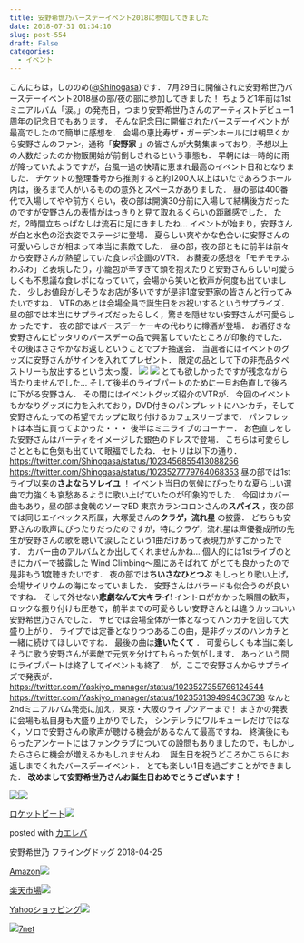 ```yaml
---
title: 安野希世乃バースデーイベント2018に参加してきました
date: 2018-07-31 01:34:10
slug: post-554
draft: False
categories:
  - イベント
---
```


こんにちは，しののめ([@Shinogasa](https://twitter.com/Shinogasa))です．   7月29日に開催された安野希世乃バースデーイベント2018昼の部/夜の部に参加してきました！ ちょうど1年前は1stミニアルバム「涙。」の発売日，つまり安野希世乃さんのアーティストデビュー1周年の記念日でもあります． そんな記念日に開催されたバースデーイベントが最高でしたので簡単に感想を．   会場の恵比寿ザ・ガーデンホールには朝早くから安野さんのファン，通称「**安野家** 」の皆さんが大勢集まっており，予想以上の人数だったのか物販開始が前倒しされるという事態も． 早朝には一時的に雨が降っていたようですが，台風一過の快晴に恵まれ最高のイベント日和となりました．   チケットの整理番号から推測すると約1200人以上はいたであろうホール内は，後ろまで人がいるものの意外とスペースがありました． 昼の部は400番代で入場してやや前方くらい，夜の部は開演30分前に入場して結構後方だったのですが安野さんの表情がはっきりと見て取れるくらいの距離感でした． ただ，2時間立ちっぱなしは流石に足にきましたね…   イベントが始まり，安野さんが白と水色の浴衣姿でステージに登場． 夏らしい爽やかな色合いに安野さんの可愛いらしさが相まって本当に素敵でした．   昼の部，夜の部ともに前半は前々から安野さんが熱望していた食レポ企画のVTR． お蕎麦の感想を「モチモチふわふわ」と表現したり，小籠包が辛すぎて頭を抱えたりと安野さんらしい可愛らしくも不思議な食レポになっていて，会場から笑いと歓声が何度も出ていました． 少しお値段がしそうなお店が多いですが是非1度安野家の皆さんと行ってみたいですね．   VTRのあとは会場全員で誕生日をお祝いするというサプライズ． 昼の部では本当にサプライズだったらしく，驚きを隠せない安野さんが可愛らしかったです． 夜の部ではバースデーケーキの代わりに樽酒が登場． お酒好きな安野さんにピッタリのバースデーの品で興奮していたところが印象的でした．   その後はささやかなお返しということでプチ抽選会． 当選者にはイベントのグッズに安野さんがサインを入れてプレゼント． 限定の品として下の非売品タペストリーも放出するという太っ腹． ![](/images/2018/07/P_20180729_180111-217x300.jpg) ![](/images/2018/07/P_20180729_180106-217x300.jpg) とても欲しかったですが残念ながら当たりませんでした…   そして後半のライブパートのために一旦お色直しで後ろに下がる安野さん． その間にはイベントグッズ紹介のVTRが． 今回のイベントもかなりグッズに力を入れており，DVD付きのパンプレットにハンカチ，そして安野さんたっての希望でカップに取り付けるカフェスリーブまで． パンフレットは本当に買ってよかった・・・   後半はミニライブのコーナー． お色直しをした安野さんはパーティをイメージした銀色のドレスで登場． こちらは可愛らしさとともに色気も出ていて眼福でしたね．   セトリは以下の通り． https://twitter.com/Shinogasa/status/1023456855413088256 https://twitter.com/Shinogasa/status/1023527779764068353   昼の部では1stライブ以来の**さよならソレイユ** ！ イベント当日の気候にぴったりな夏らしい選曲で力強くも哀愁あるように歌い上げていたのが印象的でした．   今回はカバー曲もあり，昼の部は食戟のソーマED 東京カランコロンさんの**スパイス** ，夜の部では同じエイベックス所属，大塚愛さんの**クラゲ，流れ星** の披露． どちらも安野さんの歌声にぴったりだったのですが，特にクラゲ，流れ星は声優養成所の先生が安野さんの歌を聴いて涙したという1曲だけあって表現力がすごかったです． カバー曲のアルバムとか出してくれませんかね… 個人的には1stライブのときにカバーで披露した Wind Climbing～風にあそばれて がとても良かったので是非もう1度聴きたいです．   夜の部では**ちいさなひとつぶ** もしっとり歌い上げ，会場サイリウムの海になっていました． 安野さんはバラードも似合うのが良いですね．   そして外せない**悲劇なんて大キライ**! イントロがかかった瞬間の歓声，ロックな振り付けも圧巻で，前半までの可愛らしい安野さんとは違うカッコいい安野希世乃さんでした． サビでは会場全体が一体となってハンカチを回して大盛り上がり． ライブでは定番となりつつあるこの曲，是非グッズのハンカチと一緒に続けてほしいですね．   最後の曲は**逢いたくて** ． 可愛らしくも本当に楽しそうに歌う安野さんが素敵で元気を分けてもらった気がします．   あっという間にライブパートは終了してイベントも終了． が，ここで安野さんからサプライズで発表が． https://twitter.com/Yaskiyo_manager/status/1023527355766124544 https://twitter.com/Yaskiyo_manager/status/1023531394994036738   なんと2ndミニアルバム発売に加え，東京・大阪のライブツアーまで！ まさかの発表に会場も私自身も大盛り上がりでした， シンデレラにワルキューレだけではなく，ソロで安野さんの歌声が聴ける機会があるなんて最高ですね． 終演後にもらったアンケートにはファンクラブについての設問もありましたので，もしかしたらさらに機会が増えるかもしれませんね．   誕生日を祝うどころかこちらにお返しまでくれたバースデーイベント． とても楽しい1日を過ごすことができました． **改めまして安野希世乃さんお誕生日おめでとうございます！**    

[![](https://images-fe.ssl-images-amazon.com/images/I/51COzoOiLcL._SL160_.jpg)](//af.moshimo.com/af/c/click?a_id=1052536&p_id=170&pc_id=185&pl_id=4062&s_v=b5Rz2P0601xu&url=https%3A%2F%2Fwww.amazon.co.jp%2Fexec%2Fobidos%2FASIN%2FB07B18TBR2%2Fref%3Dnosim)![](//i.moshimo.com/af/i/impression?a_id=1052536&p_id=170&pc_id=185&pl_id=4062)

[ロケットビート](//af.moshimo.com/af/c/click?a_id=1052536&p_id=170&pc_id=185&pl_id=4062&s_v=b5Rz2P0601xu&url=https%3A%2F%2Fwww.amazon.co.jp%2Fexec%2Fobidos%2FASIN%2FB07B18TBR2%2Fref%3Dnosim)![](//i.moshimo.com/af/i/impression?a_id=1052536&p_id=170&pc_id=185&pl_id=4062)

posted with [カエレバ](https://kaereba.com)

安野希世乃 フライングドッグ 2018-04-25

[Amazon](//af.moshimo.com/af/c/click?a_id=1052536&p_id=170&pc_id=185&pl_id=4062&s_v=b5Rz2P0601xu&url=https%3A%2F%2Fwww.amazon.co.jp%2Fgp%2Fsearch%3Fkeywords%3D%25E5%25AE%2589%25E9%2587%258E%25E5%25B8%258C%25E4%25B8%2596%25E4%25B9%2583%26__mk_ja_JP%3D%25E3%2582%25AB%25E3%2582%25BF%25E3%2582%25AB%25E3%2583%258A)![](//i.moshimo.com/af/i/impression?a_id=1052536&p_id=170&pc_id=185&pl_id=4062)

[楽天市場](//af.moshimo.com/af/c/click?a_id=1052522&p_id=54&pc_id=54&pl_id=616&s_v=b5Rz2P0601xu&url=https%3A%2F%2Fsearch.rakuten.co.jp%2Fsearch%2Fmall%2F%25E5%25AE%2589%25E9%2587%258E%25E5%25B8%258C%25E4%25B8%2596%25E4%25B9%2583%2F-%2Ff.1-p.1-s.1-sf.0-st.A-v.2%3Fx%3D0)![](//i.moshimo.com/af/i/impression?a_id=1052522&p_id=54&pc_id=54&pl_id=616)

[Yahooショッピング](//af.moshimo.com/af/c/click?a_id=1052554&p_id=1225&pc_id=1925&pl_id=18502&s_v=b5Rz2P0601xu&url=http%3A%2F%2Fsearch.shopping.yahoo.co.jp%2Fsearch%3Fp%3D%25E5%25AE%2589%25E9%2587%258E%25E5%25B8%258C%25E4%25B8%2596%25E4%25B9%2583)![](//i.moshimo.com/af/i/impression?a_id=1052554&p_id=1225&pc_id=1925&pl_id=18502)

[![](//i.moshimo.com/af/i/impression?a_id=1052523&p_id=932&pc_id=1188&pl_id=12456)7net](//af.moshimo.com/af/c/click?a_id=1052523&p_id=932&pc_id=1188&pl_id=12456&s_v=b5Rz2P0601xu&url=http%3A%2F%2F7net.omni7.jp%2Fsearch%2F%3Fkeyword%3D%25E5%25AE%2589%25E9%2587%258E%25E5%25B8%258C%25E4%25B8%2596%25E4%25B9%2583%26searchKeywordFlg%3D1)

